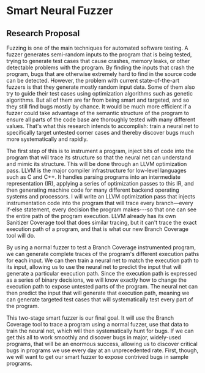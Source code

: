 # Smart Neural Fuzzer

## Research Proposal
Fuzzing is one of the main techniques for automated software testing. 
A fuzzer generates semi-random inputs to the program that is being tested, 
trying to generate test cases that cause crashes, memory leaks, 
or other detectable problems with the program. 
By finding the inputs that crash the program, 
bugs that are otherwise extremely hard to find in the source code can be detected. 
However, the problem with current state-of-the-art fuzzers 
is that they generate mostly random input data. 
Some of them also try to guide their test cases 
using optimization algorithms such as genetic algorithms. 
But all of them are far from being smart and targeted, 
and so they still find bugs mostly by chance. 
It would be much more efficient if a fuzzer could take advantage of 
the semantic structure of the program to ensure all parts of the code base 
are thoroughly tested with many different values. 
That's what this research intends to accomplish: 
train a neural net to specifically target untested corner cases 
and thereby discover bugs much more systematically and rapidly.

The first step of this is to instrument a program, 
inject bits of code into the program that will trace its structure 
so that the neural net can understand and mimic its structure. 
This will be done through an LLVM optimization pass. 
LLVM is the major compiler infrastructure for low-level languages such as C and C++. 
It handles parsing programs into an intermediate representation (IR), 
applying a series of optimization passes to this IR, 
and then generating machine code for many different backend operating systems and processors. 
I will write an LLVM optimization pass that injects instrumentation code into the program 
that will trace every branch—every if-else statement, 
every decision the program makes---so that one can see the entire path of the program execution. 
LLVM already has its own Sanitizer Coverage tool that does similar tracing, 
but it can't trace the exact execution path of a program, 
and that is what our new Branch Coverage tool will do.

By using a normal fuzzer to test a Branch Coverage instrumented program, 
we can generate complete traces of the program's different execution paths for each input. 
We can then train a neural net to match the execution path to its input, 
allowing us to use the neural net to predict the input that will generate a particular execution path. 
Since the execution path is expressed as a series of binary decisions, 
we will know exactly how to change the execution path to expose untested parts of the program. 
The neural net can then predict the input that will generate that execution path, 
meaning we can generate targeted test cases that will systematically test every part of the program.

This two-stage smart fuzzer is our final goal. 
It will use the Branch Coverage tool to trace a program using a normal fuzzer, 
use that data to train the neural net, which will then systematically hunt for bugs. 
If we can get this all to work smoothly and discover bugs in major, widely-used programs, 
that will be an enormous success, allowing us to discover critical bugs 
in programs we use every day at an unprecedented rate. 
First, though, we will want to get our smart fuzzer to expose contrived bugs in sample programs.

